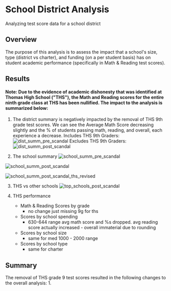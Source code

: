 # School District Analysis
Analyzing test score data for a school district

## Overview
The purpose of this analysis is to assess the impact that a school's size, type (district vs charter), and funding (on a per student basis) has on student academic performance (specifically in Math & Reading test scores). 


## Results
#### Note: Due to the evidence of academic dishonesty that was identified at Thomas High School ("THS"), the Math and Reading scores for the entire ninth grade class at THS has been nullified. The impact to the analysis is summarized below:
1. The district summary is negatively impacted by the removal of THS 9th grade test scores. We can see the Average Math Score decreasing slightly and the % of students passing math, reading, and overall, each experience a decrease.
Includes THS 9th Graders:
![dist_summ_pre_scandal](https://user-images.githubusercontent.com/97985062/154777484-a130beef-5111-498b-b276-09717066f6e0.png)
Excludes THS 9th Graders:
![dist_summ_post_scandal](https://user-images.githubusercontent.com/97985062/154777231-f162b783-b12f-4ca0-bf15-e5023e77e95b.png)


2. The school summary
![school_summ_pre_scandal](https://user-images.githubusercontent.com/97985062/154777236-1a0cc104-f5e0-49f7-86ef-764244ee21e9.png)

![school_summ_post_scandal](https://user-images.githubusercontent.com/97985062/154777240-33a371f3-68f9-41d1-bee3-4c1cca90afd7.png)

![school_summ_post_scandal_ths_revised](https://user-images.githubusercontent.com/97985062/154777243-b680fc10-7661-41b1-8119-dd06ef7239b9.png)

3. THS vs other schools
![top_schools_post_scandal](https://user-images.githubusercontent.com/97985062/154777277-1af81c4c-d275-4cad-9182-37ecedd3c556.png)


4. THS performance
    - Math & Reading Scores by grade
      - no change just missing 9g for ths
    - Scores by school spending
      - 630-644 range avg math score and %s dropped. avg reading score actually increased - overall immaterial due to rounding
    - Scores by school size
      - same for med 1000 - 2000 range
    - Scores by school type
      - same for charter

## Summary
The removal of THS grade 9 test scores resulted in the following changes to the overall analysis:
1. 
